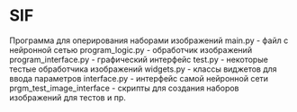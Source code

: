 # SIF
Программа для оперирования наборами изображений
main.py - файл с нейронной сетью
program_logic.py - обработчик изображений
program_interface.py - графический интерфейс
test.py - некоторые тестые обработчика изображений
widgets.py - классы виджетов для ввода параметров
interface.py - интерфейс самой нейронной сети
prgm_test_image_interface - скрипты для создания наборов изображений для тестов и пр.
